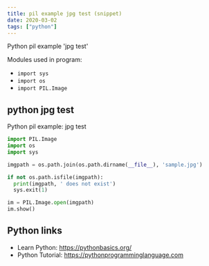 ```yaml
---
title: pil example jpg test (snippet)
date: 2020-03-02
tags: ["python"]
---
```

Python pil example 'jpg test'


Modules used in program: 
* `import sys`
* `import os`
* `import PIL.Image`

## python jpg test

Python pil example: jpg test

```python
import PIL.Image
import os
import sys

imgpath = os.path.join(os.path.dirname(__file__), 'sample.jpg')

if not os.path.isfile(imgpath):
  print(imgpath, ' does not exist')
  sys.exit(1)

im = PIL.Image.open(imgpath)
im.show()


```

## Python links

- Learn Python: https://pythonbasics.org/
- Python Tutorial: https://pythonprogramminglanguage.com
